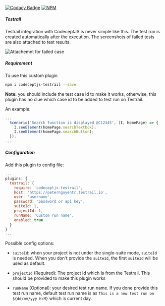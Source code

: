 [![Codacy Badge](https://api.codacy.com/project/badge/Grade/e935df05fa244cf1bf435c3f59a66fe4)](https://www.codacy.com/manual/PeterNgTr/codeceptjs-testrail?utm_source=github.com&amp;utm_medium=referral&amp;utm_content=PeterNgTr/codeceptjs-testrail&amp;utm_campaign=Badge_Grade) [![NPM](https://nodei.co/npm/codeceptjs-testrail.png?downloads=true&downloadRank=true&stars=true)](https://nodei.co/npm/codeceptjs-testrail/)

##### Testrail

Testrail integration with CodeceptJS is never simple like this. The test run is created automatically after the execution. The screenshots of failed tests are also attached to test results.

![Attachemnt for failed case](http://g.recordit.co/ajaa2QRlnW.gif)

##### Requirement

To use this custom plugin

```sh
npm i codeceptjs-testrail --save
```

**Note:** you should include the test case id to make it works, otherwise, this plugin has no clue which case id to be added to test run on Testrail.

An example:

```js
...
  Scenario('Search function is displayed @C12345', (I, homePage) => {
    I.seeElement(homePage.searchTextbox);
    I.seeElement(homePage.searchButton);
  });
...
```

##### Configuration

Add this plugin to config file:
  
```js
...
plugins: {
  testrail: {
    require: 'codeceptjs-testrail',
    host: 'https://peternguyentr.testrail.io',
    user: 'username',
    password: 'password or api key',
    suiteId: 1,
    projectId: 1,
    runName: 'Custom run name',
    enabled: true
  }
}
...
```

Possible config options:
- `suiteId`: when your project is not under the single-suite mode, `suiteId` is needed. When you don't provide the `suiteId`, the first `suiteId` will be used as default.

- `projectId` (Required): The project Id which is from the Testrail. This should be provided to make this plugin works

- `runName` (Optional): your desired test run name. If you done provide this test run name, default test run name is as `This is a new test run on ${dd/mm/yyy H:M}` which is current day.

